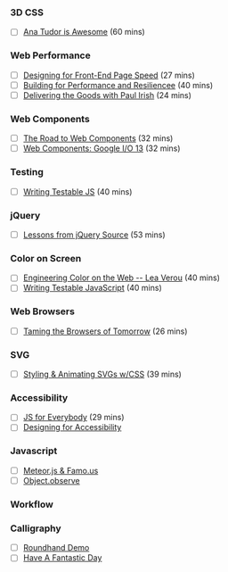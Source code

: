 ### 3D CSS
- [ ] [Ana Tudor is Awesome](http://vimeo.com/98137613) (60 mins)

### Web Performance
- [ ] [Designing for Front-End Page Speed](https://www.youtube.com/watch?v=RtpVZ5OzJlc&feature=youtu.be) (27 mins)
- [ ] [Building for Performance and Resiliencee](http://vimeo.com/channels/smashingconf/102347448) (40 mins)
- [ ] [Delivering the Goods with Paul Irish](https://www.youtube.com/watch?v=R8W_6xWphtw) (24 mins)

### Web Components
- [ ] [The Road to Web Components](https://www.youtube.com/watch?v=6peu4KporaA) (32 mins)
- [ ] [Web Components: Google I/O 13](https://www.youtube.com/watch?v=fqULJBBEVQE) (32 mins)

### Testing
- [ ] [Writing Testable JS](https://www.youtube.com/watch?v=OzjogCFO4Zo) (40 mins)

### jQuery
- [ ] [Lessons from jQuery Source](http://www.paulirish.com/2010/10-things-i-learned-from-the-jquery-source/) (53 mins)

### Color on Screen
- [ ] [Engineering Color on the Web -- Lea Verou](http://vimeo.com/channels/smashingconf/96426732) (40 mins)
- [ ] [Writing Testable JavaScript](https://www.youtube.com/watch?v=OzjogCFO4Zo) (40 mins)

### Web Browsers
- [ ] [Taming the Browsers of Tomorrow](https://www.youtube.com/watch?v=toKRa0MsI4Q&list=UUyBAm31tEpZ17hka6ZvVqcg) (26 mins)

### SVG
- [ ] [Styling & Animating SVGs w/CSS](https://www.youtube.com/watch?v=hI9roqOKKO8) (39 mins)

### Accessibility
- [ ] [JS for Everybody](https://www.youtube.com/watch?v=04DOp1F9Od4) (29 mins)
- [ ] [Designing for Accessibility](http://teamtreehouse.com/library/generate-london-2014/designing-for-accessibility)

### Javascript
- [ ] [Meteor.js & Famo.us](https://www.youtube.com/watch?v=bmd-cXSGQAA&feature=youtu.be)
- [ ] [Object.observe](http://addyosmani.com/blog/the-future-of-data-binding-is-object-observe/) 

### Workflow

### Calligraphy
- [ ] [Roundhand Demo](https://www.youtube.com/watch?v=F4165Pp8uns#t=38)
- [ ] [Have A Fantastic Day](https://www.youtube.com/watch?v=AcQPAHKxbQU)

